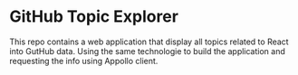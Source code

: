 # GitHub Topic Explorer

This repo contains a web application that display all topics related to React into GutHub data. Using the same technologie to build the application and requesting the info using Appollo client.